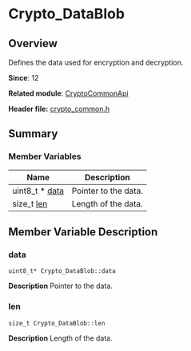 # Crypto_DataBlob


## Overview

Defines the data used for encryption and decryption.

**Since**: 12

**Related module**: [CryptoCommonApi](_crypto_common_api.md)

**Header file:** [crypto_common.h](crypto__common_8h.md)

## Summary


### Member Variables

| Name | Description | 
| -------- | -------- |
| uint8_t \* [data](#data) | Pointer to the data. | 
| size_t [len](#len) | Length of the data. | 


## Member Variable Description


### data

```
uint8_t* Crypto_DataBlob::data
```
**Description**
Pointer to the data.


### len

```
size_t Crypto_DataBlob::len
```
**Description**
Length of the data.
